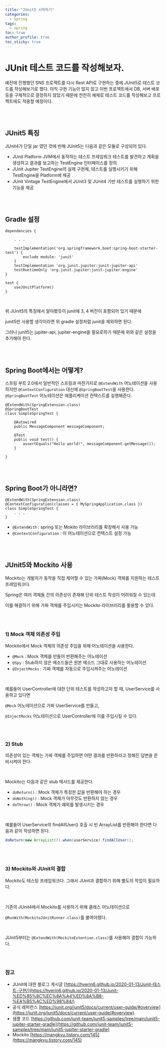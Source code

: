 ```yaml
---
title: "JUnit5 시작하기"   
categories:
  - Spring
tags:
  - spring 
toc: true
author_profile: true
toc_sticky: true
--- 
```




# JUnit 테스트 코드를 작성해보자.

예전에 진행했던 SNS 프로젝트를 다시 Rest API로 구현하는 중에 JUnit5로 테스트 코드를 작성해보기로 했다.
아직 구현 기능이 많지 않고 이번 프로젝트에서 DB, 서버 배포 등을 구체적으로 결정하지 않았기 때문에
천천히 예제로 테스트 코드를 작성해보고 프로젝트에도 적용할 예정이다.

<br />   
<br />

## JUnit5 특징

JUnit4가 단일 jar 였던 것에 반해 JUnit5는 다음과 같은 모듈로 구성되어 있다.

* JUnit Platform
  JVM에서 동작하는 테스트 프레임워크
  테스트를 발견하고 계획을 생성하고 결과를 보고하는 TestEngine 인터페이스를 정의
  <br />
* JUnit Jupiter
  TestEngine의 실제 구현체, 테스트를 실행시키기 위해 TestEngine을 Platform에 제공
  <br />
* JUnit Vintage
  TestEngine에서 JUnit3 및 JUnit4 기반 테스트를 실행하기 위한 기능을 제공

<br />  
<br />

## Gradle 설정

```
dependencies {

    . . .

    testImplementation('org.springframework.boot:spring-boot-starter-test') {
        exclude module: 'junit'
    }
    testImplementation 'org.junit.jupiter:junit-jupiter-api'
    testRuntimeOnly 'org.junit.jupiter:junit-jupiter-engine'
}

test {
    useJUnitPlatform()
}

```

<br />

위 JUnit5의 특징에서 알아봤듯이 junit에 3, 4 버전이 포함되어 있기 때문에

junit5만 사용할 생각이라면 위 gradle 설정처럼 junit을 제외하면 된다.

그러나 junit5는 jupiter-api, jupiter-engine을 필요로하기 때문에 위와 같은 설정을 추가해야 한다.

<br />   
<br />

## Spring Boot에서는 어떻게?

스프링 부트 2.0에서 일반적인 스프링과 마찬가지로 `@ExtendWith` 어노테이션을 사용하지만
`@ContextConfiguration` 대신에 `@SpringBootTest`을 사용한다.
`@SpringBootTest` 어노테이션은 애플리케이션 컨텍스트를 실행해준다.

```
@ExtendWith(SpringExtension.class)
@SpringBootTest
class SimpleSpringTest {

    @Autowired
    public MessageComponent messageComponent;

    @Test
    public void test() {
        assertEquals("Hello world!", messageComponent.getMessage());
    }

}
```

<br />  
<br />

## Spring Boot가 아니라면?

```
@ExtendWith(SpringExtension.class)
@ContextConfiguration(classes = { MySpringApplication.class })
class SimpleSpringTest {
    . . .
}
```

* `@ExtendWith` : spring 또는 Mokito 라이브러리를 확장해서 사용 가능
* `@ContextConfiguration` : 이 어노테이션으로 컨텍스트 설정 가능

<br />  
<br />

## JUnit5와 Mockito 사용

Mockito는 개발자가 동작을 직접 제어할 수 있는 가짜(Mock) 객체를 지원하는 테스트 프레임워크다.

Spring은 여러 객체들 간의 의존성이 존재해 단위 테스트 작성이 어려워질 수 있는데

이를 해결하기 위해 가짜 객체를 주입시키는 Mockito 라이브러리를 활용할 수 있다.

<br />
<br />

### 1) Mock 객체 의존성 주입

Mockito에서 Mock 객체의 의존성 주입을 위해 어노테이션을 사용한다.

* `@Mock` : Mock 객체를 만들어 반환해주는 어노테이션
* `@Spy` : Stub하지 않은 메소드들은 원본 메소드 그대로 사용하는 어노테이션
* `@InjectMocks` : 가짜 객체를 자동으로 주입시켜주는 어노테이션

<br />

예를들어 UserController에 대한 단위 테스트를 작성하고자 할 때, UserService를 사용하고 있다면

`@Mock` 어노테이션으로 가짜 UserService를 만들고,

`@InjectMocks` 어노테이션으로 UserController에 이를 주입시킬 수 있다.

<br />
<br />

### 2) Stub

의존성이 있는 객체는 가짜 객체를 주입하면 어떤 결과를 반환하라고 정해진 답변을 준비시켜야 한다.

<br />

Mockito는 다음과 같은 stub 메서드를 제공한다.

* `doReturn()` : Mock 객체가 특정한 값을 반환해야 하는 경우
* `doNothing()` : Mock 객체가 아무것도 반환하지 않는 경우
* `doThrow()` : Mock 객체가 예외를 발생시키는 경우

<br />

예를들어 UserService의 findAllUser() 호출 시 빈 ArrayList를 반환해야 한다면 다음과 같이 작성하면 된다.

```java
doReturn(new ArrayList()).when(userService).findAllUser();
```

<br />
<br />

### 3) Mockito와 JUnit의 결합

Mockito도 테스팅 프레임워크다. 그래서 JUnit과 결합하기 위해 별도의 작업이 필요하다.

<br />

기존의 JUnit4에서 Mockito를 사용하기 위해 클래스 어노테이션으로

`@RunWith(MockitoJUnitRunner.class)`를 불여야했다.

<br />

JUnit5부터는 `@ExtendWith(MockitoExtention.class)`를 사용해야 결합이 가능하다.

<br />  
<br />

### 참고

* JUnit에 대한 블로그 게시글
  [https://hyerin6.github.io/2020-01-13/Junit-테스트-구현/](https://hyerin6.github.io/2020-01-13/Junit-%ED%85%8C%EC%8A%A4%ED%8A%B8-%EA%B5%AC%ED%98%84/)
* 공식 레퍼런스
  [https://junit.org/junit5/docs/current/user-guide/#overview](https://junit.org/junit5/docs/current/user-guide/#overview)
* 샘플 코드
  [https://github.com/junit-team/junit5-samples/tree/main/junit5-jupiter-starter-gradle](https://github.com/junit-team/junit5-samples/tree/main/junit5-jupiter-starter-gradle)
* Mockito
  [https://mangkyu.tistory.com/145](https://mangkyu.tistory.com/145)

<br />
